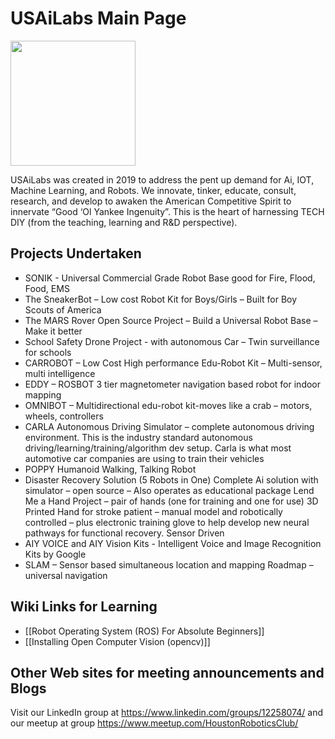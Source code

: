 # USAiLabs Main Page
<img src="https://github.com/USAiLabs/main/usailabs_team_houston.png" width="200">

USAiLabs was created in 2019 to address the pent up demand for Ai, IOT, Machine Learning, and Robots.  We   innovate, tinker, educate, consult, research, and develop to awaken the American Competitive Spirit to innervate “Good ‘Ol Yankee Ingenuity”. This is the heart of harnessing TECH DIY (from the teaching, learning and R&D perspective).

## Projects Undertaken
* SONIK - Universal Commercial Grade Robot Base good for Fire, Flood, Food, EMS 
* The SneakerBot – Low cost Robot Kit for Boys/Girls – Built for Boy Scouts of America
* The MARS Rover Open Source Project – Build a Universal Robot Base – Make it better 
* School Safety Drone Project - with autonomous Car – Twin surveillance for schools 
* CARROBOT – Low Cost High performance Edu-Robot Kit – Multi-sensor, multi intelligence
* EDDY – ROSBOT 3 tier magnetometer navigation based robot for indoor mapping 
* OMNIBOT – Multidirectional edu-robot kit-moves like a crab – motors, wheels, controllers
* CARLA Autonomous Driving Simulator – complete autonomous driving environment. This is the industry standard autonomous driving/learning/training/algorithm dev setup. Carla is what most automotive car companies are using to train their vehicles
* POPPY Humanoid Walking, Talking Robot 
* Disaster Recovery Solution (5 Robots in One) Complete Ai solution with simulator – open source – Also operates as educational package
Lend Me a Hand Project – pair of hands (one for training and one for use) 3D Printed Hand for stroke patient – manual model and robotically controlled – plus electronic training glove to help develop new neural pathways for functional recovery. Sensor Driven
* AIY VOICE and AIY Vision Kits - Intelligent Voice and Image Recognition Kits by Google
* SLAM – Sensor based simultaneous location and mapping Roadmap – universal navigation

## Wiki Links for Learning
* [[Robot Operating System (ROS) For Absolute Beginners]]
* [[Installing Open Computer Vision (opencv)]]

## Other Web sites for meeting announcements and Blogs
Visit our LinkedIn group at https://www.linkedin.com/groups/12258074/ and our meetup at group https://www.meetup.com/HoustonRoboticsClub/